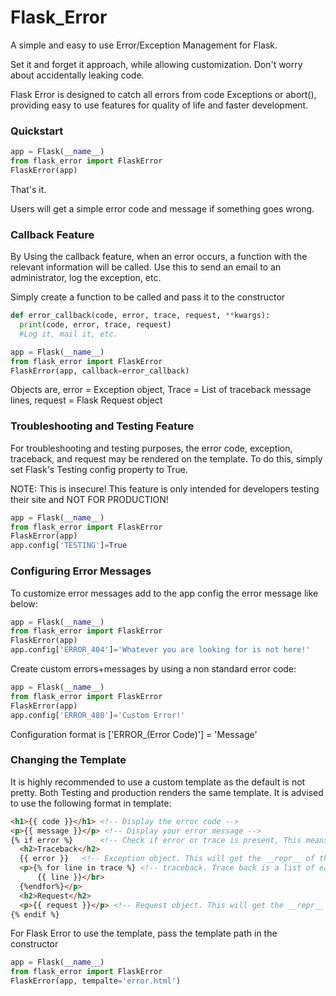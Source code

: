 # Flask_Error

A simple and easy to use Error/Exception Management for Flask.

Set it and forget it approach, while allowing customization. Don't worry about accidentally leaking code.

Flask Error is designed to catch all errors from code Exceptions or abort(), providing easy to use features for quality of life and faster development.

### Quickstart

```python
app = Flask(__name__)
from flask_error import FlaskError
FlaskError(app)
```
That's it.

Users will get a simple error code and message if something goes wrong.

### Callback Feature

By Using the callback feature, when an error occurs, a function with the relevant information will be called.
Use this to send an email to an administrator, log the exception, etc.

Simply create a function to be called and pass it to the constructor
```python
def error_callback(code, error, trace, request, **kwargs):
  print(code, error, trace, request)
  #Log it, mail it, etc.

app = Flask(__name__)
from flask_error import FlaskError
FlaskError(app, callback=error_callback)
```

Objects are, error = Exception object, Trace = List of traceback message lines, request = Flask Request object



### Troubleshooting and Testing Feature

For troubleshooting and testing purposes, the error code, exception, traceback, and request may be rendered on the template.
To do this, simply set Flask's Testing config property to True.

NOTE: This is insecure! This feature is only intended for developers testing their site and NOT FOR PRODUCTION!

```python
app = Flask(__name__)
from flask_error import FlaskError
FlaskError(app)
app.config['TESTING']=True
```



### Configuring Error Messages

To customize error messages add to the app config the error message like below:

```python
app = Flask(__name__)
from flask_error import FlaskError
FlaskError(app)
app.config['ERROR_404']='Whatever you are looking for is not here!'
```

Create custom errors+messages by using a non standard error code:

```python
app = Flask(__name__)
from flask_error import FlaskError
FlaskError(app)
app.config['ERROR_480']='Custom Error!'
```

Configuration format is ['ERROR_(Error Code)'] = 'Message'



### Changing the Template

It is highly recommended to use a custom template as the default is not pretty.
Both Testing and production renders the same template. It is advised to use the following format in template:

```HTML
<h1>{{ code }}</h1> <!-- Display the error code -->
<p>{{ message }}</p> <!-- Display your error message -->
{% if error %}      <!-- Check if error or trace is present, This means app is in testing mode -->
  <h2>Traceback</h2>
  {{ error }}   <!-- Exception object. This will get the __repr__ of the exception -->
  <p>{% for line in trace %} <!-- traceback. Trace back is a list of each line. For better readability, it is recommended to loop -->
      {{ line }}</br>
  {%endfor%}</p>
  <h2>Request</h2>
  <p>{{ request }}</p> <!-- Request object. This will get the __repr__ of the request -->
{% endif %}
```

For Flask Error to use the template, pass the template path in the constructor

```python
app = Flask(__name__)
from flask_error import FlaskError
FlaskError(app, tempalte='error.html')
```
